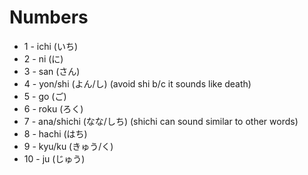 # Numbers

- 1 - ichi (いち)
- 2 - ni (に)
- 3 - san (さん)
- 4 - yon/shi (よん/し) (avoid shi b/c it sounds like death)
- 5 - go (ご)
- 6 - roku (ろく)
- 7 - ana/shichi (なな/しち) (shichi can sound similar to other words)
- 8 - hachi (はち)
- 9 - kyu/ku (きゅう/く)
- 10 - ju (じゅう)
